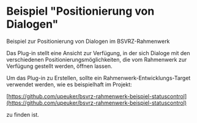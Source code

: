 Beispiel "Positionierung von Dialogen"
======================================

Beispiel zur Positionierung von Dialogen im BSVRZ-Rahmenwerk

Das Plug-in stellt eine Ansicht zur Verfügung, in der sich Dialoge mit den verschiedenen Positionierungsmöglichkeiten, die vom Rahmenwerk zur Verfügung gestellt werden, öffnen lassen.

Um das Plug-in zu Erstellen, sollte ein Rahmenwerk-Entwicklungs-Target verwendet werden, wie es beispielhaft im Projekt:

[https://github.com/upeuker/bsvrz-rahmenwerk-beispiel-statuscontrol](https://github.com/upeuker/bsvrz-rahmenwerk-beispiel-statuscontrol)

zu finden ist.